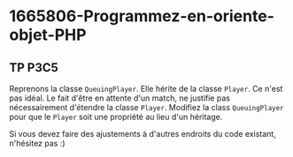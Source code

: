 # 1665806-Programmez-en-oriente-objet-PHP

## TP P3C5

Reprenons la classe `QueuingPlayer`. Elle hérite de la classe `Player`. Ce n'est pas idéal. Le fait d'être en attente d'un match, ne justifie pas nécessairement d'étendre la classe `Player`. Modifiez la class `QueuingPlayer` pour que le `Player` soit une propriété au lieu d'un héritage.

Si vous devez faire des ajustements à d'autres endroits du code existant, n'hésitez pas :)
